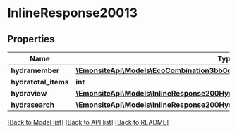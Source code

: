 # InlineResponse20013

## Properties
Name | Type | Description | Notes
------------ | ------------- | ------------- | -------------
**hydramember** | [**\EmonsiteApi\Models\EcoCombination3bb0d34c5ea0c72f2026a57c27faba00Jsonld[]**](EcoCombination3bb0d34c5ea0c72f2026a57c27faba00Jsonld.md) |  | 
**hydratotal_items** | **int** |  | [optional] 
**hydraview** | [**\EmonsiteApi\Models\InlineResponse200Hydraview**](InlineResponse200Hydraview.md) |  | [optional] 
**hydrasearch** | [**\EmonsiteApi\Models\InlineResponse200Hydrasearch**](InlineResponse200Hydrasearch.md) |  | [optional] 

[[Back to Model list]](../../README.md#documentation-for-models) [[Back to API list]](../../README.md#documentation-for-api-endpoints) [[Back to README]](../../README.md)

